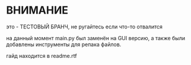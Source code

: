 # ВНИМАНИЕ
это - ТЕСТОВЫЙ БРАНЧ, не ругайтесь если что-то отвалится

на данный момент main.py был заменён на GUI версию, а также были добавлены инструменты для репака файлов.

гайд находится в readme.rtf
